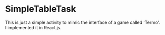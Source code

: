 # SimpleTableTask
This is just a simple activity to mimic the interface of a game called 'Termo'. I implemented it in React.js.
